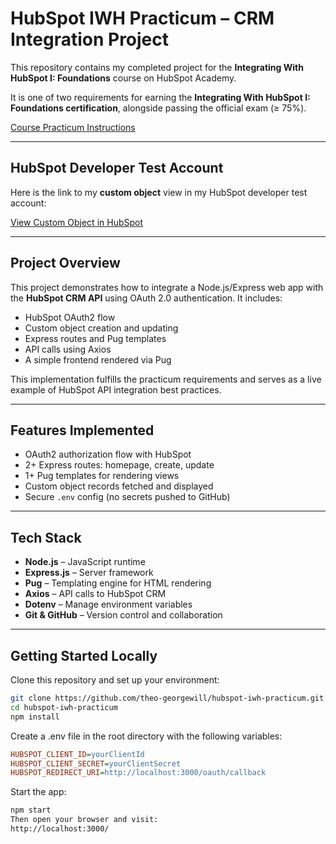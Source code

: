 # HubSpot IWH Practicum – CRM Integration Project 

This repository contains my completed project for the **Integrating With HubSpot I: Foundations** course on HubSpot Academy.

It is one of two requirements for earning the **Integrating With HubSpot I: Foundations certification**, alongside passing the official exam (≥ 75%).

[Course Practicum Instructions](https://app.hubspot.com/academy/l/tracks/1092124/1093824/5493?language=en)

---

## HubSpot Developer Test Account

Here is the link to my **custom object** view in my HubSpot developer test account:

[View Custom Object in HubSpot](https://app.hubspot.com/contacts/146338661/objects/2-144023838/views/all/list)

---

## Project Overview

This project demonstrates how to integrate a Node.js/Express web app with the **HubSpot CRM API** using OAuth 2.0 authentication. It includes:

- HubSpot OAuth2 flow
- Custom object creation and updating
- Express routes and Pug templates
- API calls using Axios
- A simple frontend rendered via Pug

This implementation fulfills the practicum requirements and serves as a live example of HubSpot API integration best practices.

---

## Features Implemented

- OAuth2 authorization flow with HubSpot
- 2+ Express routes: homepage, create, update
- 1+ Pug templates for rendering views
- Custom object records fetched and displayed
- Secure `.env` config (no secrets pushed to GitHub)

---

## Tech Stack

- **Node.js** – JavaScript runtime
- **Express.js** – Server framework
- **Pug** – Templating engine for HTML rendering
- **Axios** – API calls to HubSpot CRM
- **Dotenv** – Manage environment variables
- **Git & GitHub** – Version control and collaboration

---

## Getting Started Locally

Clone this repository and set up your environment:

```bash
git clone https://github.com/theo-georgewill/hubspot-iwh-practicum.git
cd hubspot-iwh-practicum
npm install
```

Create a .env file in the root directory with the following variables:

```ini
HUBSPOT_CLIENT_ID=yourClientId
HUBSPOT_CLIENT_SECRET=yourClientSecret
HUBSPOT_REDIRECT_URI=http://localhost:3000/oauth/callback
```

Start the app:

```bash
npm start
Then open your browser and visit:
http://localhost:3000/
```